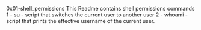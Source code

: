0x01-shell_permissions 
This Readme contains shell permissions commands
1 - su - script that switches the current user to another user
2 - whoami - script that prints the effective username of the current user.

